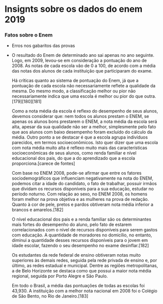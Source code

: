 # Insignts sobre os dados do enem 2019

### Fatos sobre o Enem
* Erros nos gabaritos das provas
* O resultado do Enem de determinado ano sai apenas no ano seguinte. Logo, em
  2009, levou-se em consideração a pontuação do ano de 2008. As notas de cada
  escola vão de 0 a 100, de acordo com a média das notas dos alunos de cada
  instituição que participaram do exame.

  Há críticas quanto ao sistema de pontuação do Enem, já que a pontuação de
  cada escola não necessariamente reflete a qualidade da mesma. Do mesmo modo,
  a classificação melhor ou pior não necessariamente indica que uma escola
  é melhor ou pior do que outra.[179][180][181]

  Como a nota média da escola é reflexo do desempenho de seus alunos, devemos
  considerar que: nem todos os alunos prestam o ENEM, se apenas os alunos bons
  prestarem o ENEM, a nota média da escola será alta, apesar da sua qualidade
  não ser a melhor, simplesmente pelo fato que aos alunos com baixo desempenho
  foram excluído do cálculo da média. Outro ponto a se destacar é que a escola
  agrupa indivíduos parecidos, em termos socioeconômicos. Isto quer dizer que
  uma escola com nota média muito alta é reflexo muito mais das características
  socioeconômicas de seus alunos, como renda familiar e nível educacional dos
  pais, do que a do aprendizado que a escola proporciona.[carece de fontes]

  Com base no ENEM 2008, pode-se afirmar que entre os fatores sociodemográficos
  que influenciam negativamente na nota do ENEM, podemos citar a idade do
  candidato, o fato de trabalhar, possuir irmãos que dividam os recursos
  disponíveis para a sua educação, estudar no período noturno. Com relação ao
  sexo, no ENEM 2008, os homens foram melhor na prova objetiva e as mulheres na
  prova de redação. Quanto à cor de pele, pretos e pardos obtiveram nota média
  inferior a brancos e amarelos.[182]

  O nível educacional dos pais e a renda familiar são os determinantes mais
  fortes do desempenho do aluno, pelo fato de estarem correlacionados com
  o nível de recursos disponíveis para serem gastos com educação. A quantidade
  de moradores no domicílio, no entanto, diminui a quantidade desses recursos
  disponíveis para o jovem em idade escolar, fazendo o seu desempenho no exame
  desinflar.[182]

  Os estudantes da rede federal de ensino obtiveram notas muito superiores às
  demais redes, seguida pela rede privada de ensino e, por último, as redes
  estadual e municipal. Dentre as regiões metropolitanas, a de Belo Horizonte
  se destaca como que possui a maior nota média regional, seguida por Porto
  Alegre e São Paulo.

  Em todo o Brasil, a média das pontuações de todas as escolas foi 43,930.
  A instituição com a melhor nota nacional em 2008 foi o Colégio de São Bento,
  no Rio de Janeiro.[183] 
